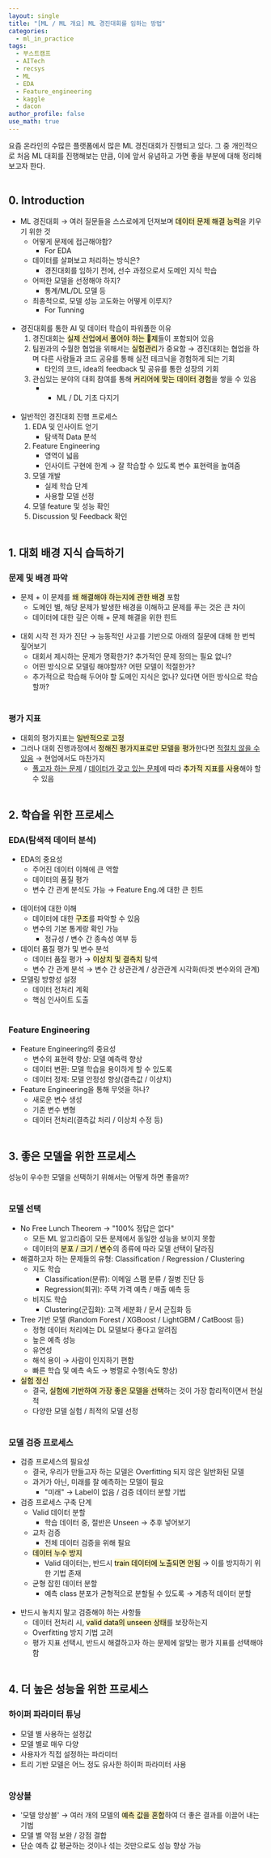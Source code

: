 ```yaml
---
layout: single
title: "[ML / ML 개요] ML 경진대회를 임하는 방법"
categories:
  - ml_in_practice
tags:
  - 부스트캠프
  - AITech
  - recsys
  - ML
  - EDA
  - Feature_engineering
  - kaggle
  - dacon
author_profile: false
use_math: true
---
```

요즘 온라인의 수많은 플랫폼에서 많은 ML 경진대회가 진행되고 있다.
그 중 개인적으로 처음 ML 대회를 진행해보는 만큼, 이에 앞서 유념하고 가면 좋을 부분에 대해 정리해 보고자 한다.<br><br>

## 0. Introduction
- ML 경진대회 → 여러 질문들을 스스로에게 던져보며 <mark style="background: #FFF3A3A6;">데이터 문제 해결 능력</mark>을 키우기 위한 것
	- 어떻게 문제에 접근해야함?
		- For EDA
	- 데이터를 살펴보고 처리하는 방식은?
		- 경진대회를 임하기 전에, 선수 과정으로서 도메인 지식 학습
	- 어떠한 모델을 선정해야 하지?
		- 통계/ML/DL 모델 등
	- 최종적으로, 모델 성능 고도화는 어떻게 이루지?
		- For Tunning<br><br>
- 경진대회를 통한 AI 및 데이터 학습이 파워풀한 이유
	1. 경진대회는 <mark style="background: #FFF3A3A6;">실제 산업에서 풀어야 하는 제</mark>들이 포함되어 있음
	2. 팀원과의 수월한 협업을 위해서는 <mark style="background: #FFF3A3A6;">실험관리</mark>가 중요함 → 경진대회는 협업을 하며 다른 사람들과 코드 공유를 통해 실전 테크닉을 경험하게 되는 기회
		- 타인의 코드, idea의 feedback 및 공유를 통한 성장의 기회
	3. 관심있는 분야의 대회 참여를 통해 <mark style="background: #FFF3A3A6;">커리어에 맞는 데이터 경험</mark>을 쌓을 수 있음
		- + ML / DL 기초 다지기<br><br>
- 일반적인 경진대회 진행 프로세스
	1. EDA 및 인사이트 얻기
		- 탐색적 Data 분석
	2. Feature Engineering
		- 영역이 넓음
		- 인사이트 구현에 한계 → 잘 학습할 수 있도록 변수 표현력을 높여줌
	3. 모델 개발
		- 실제 학습 단계
		- 사용할 모델 선정
	4. 모델 feature 및 성능 확인
	5. Discussion 및 Feedback 확인<br><br>

## 1. 대회 배경 지식 습득하기
### 문제 및 배경 파악
- 문제 + 이 문제를 <mark style="background: #FFF3A3A6;">왜 해결해야 하는지에 관한 배경</mark> 포함
	- 도메인 별, 해당 문제가 발생한 배경을 이해하고 문제를 푸는 것은 큰 차이
	- 데이터에 대한 깊은 이해 + 문제 해결을 위한 힌트<br><br>
- 대회 시작 전 자가 진단 → 능동적인 사고를 기반으로 아래의 질문에 대해 한 번씩 짚어보기
	- 대회서 제시하는 문제가 명확한가? 추가적인 문제 정의는 필요 없나?
	- 어떤 방식으로 모델링 해야할까? 어떤 모델이 적절한가?
	- 추가적으로 학습해 두어야 할 도메인 지식은 없나? 있다면 어떤 방식으로 학습할까?<br><br>

### 평가 지표
- 대회의 평가지표는 <mark style="background: #FFF3A3A6;">일반적으로 고정</mark>
- 그러나 대회 진행과정에서 <mark style="background: #FFF3A3A6;">정해진 평가지표로만 모델을 평가</mark>한다면 <u>적절치 않을 수 있음</u> → 현업에서도 마찬가지
	- <u>풀고자 하는 문제</u> / <u>데이터가 갖고 있는 문제</u>에 따라 <mark style="background: #FFF3A3A6;">추가적 지표를 사용</mark>해야 할 수 있음<br><br>

## 2. 학습을 위한 프로세스
### EDA(탐색적 데이터 분석)
- EDA의 중요성
	- 주어진 데이터 이해에 큰 역할
	- 데이터의 품질 평가
	- 변수 간 관계 분석도 가능 → Feature Eng.에 대한 큰 힌트<br><br>
- 데이터에 대한 이해
	- 데이터에 대한 <mark style="background: #FFF3A3A6;">구조</mark>를 파악할 수 있음
	- 변수의 기본 통계랑 확인 가능
		- 정규성 / 변수 간 종속성 여부 등
- 데이터 품질 평가 및 변수 분석
	- 데이터 품질 평가 → <mark style="background: #FFF3A3A6;">이상치 및 결측치</mark> 탐색
	- 변수 간 관계 분석 → 변수 간 상관관계 / 상관관계 시각화(타겟 변수와의 관계)
- 모델링 방향성 설정
	- 데이터 전처리 계획
	- 핵심 인사이트 도출<br><br>

### Feature Engineering
- Feature Engineering의 중요성
	- 변수의 표현력 향상: 모델 예측력 향상
	- 데이터 변환: 모델 학습을 용이하게 할 수 있도록
	- 데이터 정제: 모델 안정성 향상(결측값 / 이상치)
- Feature Engineering을 통해 무엇을 하나?
	- 새로운 변수 생성
	- 기존 변수 변형
	- 데이터 전처리(결측값 처리 / 이상치 수정 등)<br><br>

## 3. 좋은 모델을 위한 프로세스
성능이 우수한 모델을 선택하기 위해서는 어떻게 하면 좋을까?<br><br>
### 모델 선택
- No Free Lunch Theorem → "100% 정답은 없다"
	- 모든 ML 알고리즘이 모든 문제에서 동일한 성능을 보이지 못함
	- 데이터의 <mark style="background: #FFF3A3A6;">분포 / 크기 / 변수</mark>의 종류에 따라 모델 선택이 달라짐
- 해결하고자 하는 문제들의 유형: Classification / Regression / Clustering
	- 지도 학습
		- Classification(분류): 이메일 스팸 분류 / 질병 진단 등
		- Regression(회귀): 주택 가격 예측 / 매출 예측 등
	- 비지도 학습
		- Clustering(군집화): 고객 세분화 / 문서 군집화 등
- Tree 기반 모델 (Random Forest / XGBoost / LightGBM / CatBoost 등)
	- 정형 데이터 처리에는 DL 모델보다 좋다고 알려짐
	- 높은 예측 성능
	- 유연성
	- 해석 용이 → 사람이 인지하기 편함
	- 빠른 학습 및 예측 속도 → 병렬로 수행(속도 향상)
- <mark style="background: #FFF3A3A6;">실험 정신</mark>
	- 결국, <mark style="background: #FFF3A3A6;">실험에 기반하여 가장 좋은 모델을 선택</mark>하는 것이 가장 합리적이면서 현실적
	- 다양한 모델 실험 / 최적의 모델 선정<br><br>

### 모델 검증 프로세스
- 검증 프로세스의 필요성
	- 결국, 우리가 만들고자 하는 모델은 Overfitting 되지 않은 일반화된 모델
	- 과거가 아닌, 미래를 잘 예측하는 모델이 필요
		- "미래" → Label이 없음 / 검증 데이터 분할 기법
- 검증 프로세스 구축 단계
	- Valid 데이터 분할
		- 학습 데이터 중, 절반은 Unseen → 추후 넣어보기
	- 교차 검증
		- 전체 데이터 검증을 위해 필요
	- <mark style="background: #FFF3A3A6;">데이터 누수 방지</mark>
		- Valid 데이터는, 반드시 <mark style="background: #FFF3A3A6;">train 데이터에 노출되면 안됨</mark> → 이를 방지하기 위한 기법 존재
	- 균형 잡힌 데이터 분할
		- 예측 class 분포가 균형적으로 분할될 수 있도록 → 계층적 데이터 분할<br><br>
- 반드시 놓치지 말고 검증해야 하는 사항들
	- 데이터 전처리 시, <mark style="background: #FFF3A3A6;">valid data의 unseen 상태</mark>를 보장하는지
	- Overfitting 방지 기법 고려
	- 평가 지표 선택시, 반드시 해결하고자 하는 문제에 알맞는 평가 지표를 선택해야 함<br><br>

## 4. 더 높은 성능을 위한 프로세스
### 하이퍼 파라미터 튜닝
- 모델 별 사용하는 설정값
- 모델 별로 매우 다양
- 사용자가 직접 설정하는 파라미터
- 트리 기반 모델은 어느 정도 유사한 하이퍼 파라미터 사용<br><br>

### 앙상블
- '모델 앙상블' → 여러 개의 모델의 <mark style="background: #FFF3A3A6;">예측 값을 혼합</mark>하여 더 좋은 결과를 이끌어 내는 기법
- 모델 별 약점 보완 / 강점 결합
- 단순 예측 값 평균하는 것이나 섞는 것만으로도 성능 향상 가능